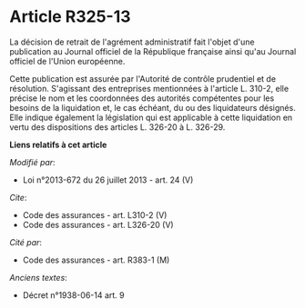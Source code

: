 # Article R325-13

La décision de retrait de l'agrément administratif fait l'objet d'une publication au Journal officiel de la République
française ainsi qu'au Journal officiel de l'Union européenne. 

Cette publication est assurée par l'Autorité de contrôle prudentiel et de résolution. S'agissant des entreprises mentionnées
à l'article L. 310-2, elle précise le nom et les coordonnées des autorités compétentes pour les besoins de la liquidation et,
le cas échéant, du ou des liquidateurs désignés. Elle indique également la législation qui est applicable à cette liquidation
en vertu des dispositions des articles L. 326-20 à L. 326-29.

**Liens relatifs à cet article**

_Modifié par_:

  - Loi n°2013-672 du 26 juillet 2013 - art. 24 (V)

_Cite_:

  - Code des assurances - art. L310-2 (V)
  - Code des assurances - art. L326-20 (V)

_Cité par_:

  - Code des assurances - art. R383-1 (M)

_Anciens textes_:

  - Décret n°1938-06-14 art. 9
